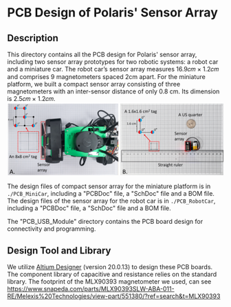 # PCB Design of Polaris' Sensor Array

## Description
This directory contains all the PCB design for Polaris' sensor array, including
two sensor array prototypes for two robotic systems: a robot car
and a miniature car. 
The robot car’s sensor array measures 16.9𝑐𝑚 &times; 1.2𝑐𝑚 and comprises 9 magnetometers spaced 2cm apart. 
For the miniature platform, we built a compact sensor array consisting of three magnetometers with an inter-sensor distance of only 0.8 cm. Its dimension is 2.5𝑐𝑚 &times; 1.2𝑐𝑚.
![plot](../Img/sensor_array_deployment.png)

The design files of compact sensor array for the miniature platform is in `./PCB_MiniCar`, including a "PCBDoc" file, a "SchDoc" file and a BOM file.
The design files of the sensor array for the robot car is in `./PCB_RobotCar`, including a "PCBDoc" file, a "SchDoc" file and a BOM file.

The "PCB_USB_Module" directory contains the PCB board design for connectivity and programming.


## Design Tool and Library
We utilize [Altium Designer](https://www.altium.com/altium-designer) (version 20.0.13) to design these PCB boards.
The component library of capacitive and resistance relies on the standard library.
The footprint of the MLX90393 magnetometer we used, can see https://www.snapeda.com/parts/MLX90393SLW-ABA-011-RE/Melexis%20Technologies/view-part/551380/?ref=search&t=MLX90393


